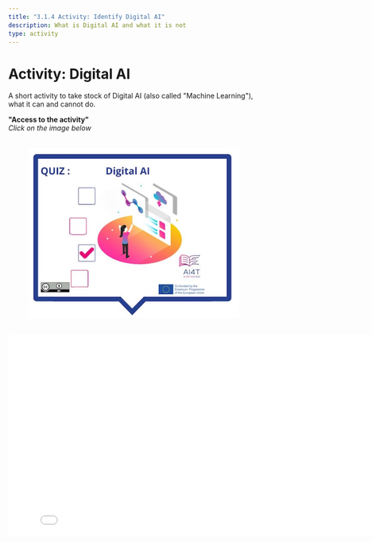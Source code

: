 ```yaml
---
title: "3.1.4 Activity: Identify Digital AI"
description: What is Digital AI and what it is not
type: activity
---
```


# Activity: Digital AI

A short activity to take stock of Digital AI (also called "Machine Learning"), what it can and cannot do.

**"Access to the activity"**  
_Click on the image below_

<figure> 
  <img src="Images/VisuelQUIZDigitalAI-EN.jpg" alt="Digital AI"/>  
</figure>

<center><iframe width="818" height="404" src="3-1-4a-activity-what-type-of-ai/3-1-4a-Digital-AI.html" frameborder="0" allowfullscreen></iframe></center>
